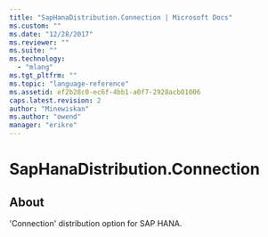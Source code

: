 ```yaml
---
title: "SapHanaDistribution.Connection | Microsoft Docs"
ms.custom: ""
ms.date: "12/28/2017"
ms.reviewer: ""
ms.suite: ""
ms.technology: 
  - "mlang"
ms.tgt_pltfrm: ""
ms.topic: "language-reference"
ms.assetid: ef2b28c0-ec6f-4bb1-a0f7-2928acb01006
caps.latest.revision: 2
author: "Minewiskan"
ms.author: "owend"
manager: "erikre"
---
```

# SapHanaDistribution.Connection
## About
'Connection' distribution option for SAP HANA.

